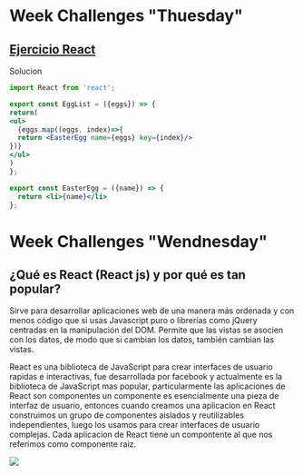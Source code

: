 # <b>Week Challenges "Thuesday"</b>
## [<b>Ejercicio React </b>](https://www.codewars.com/kata/5a95947f4a6b342636000173)

Solucion 
```jsx
import React from 'react';

export const EggList = ({eggs}) => {
return(
<ul>
  {eggs.map((eggs, index)=>{
  return <EasterEgg name={eggs} key={index}/>
})}
</ul>
)
};

export const EasterEgg = ({name}) => {
  return <li>{name}</li>
};

```




# <b>Week Challenges "Wendnesday"</b>
## <b>¿Qué es React (React js) y por qué es tan popular?</b>
Sirve para desarrollar aplicaciones web de una manera más ordenada y con menos código que si usas Javascript puro o librerías como jQuery centradas en la manipulación del DOM. Permite que las vistas se asocien con los datos, de modo que si cambian los datos, también cambian las vistas.

React es una biblioteca de JavaScript para crear interfaces de usuario rapidas e interactivas, fue desarrollada por facebook y actualmente es la biblioteca de JavaScript mas popular, particularmente las aplicaciones de React son componentes un componente es esencialmente una pieza de interfaz de usuario, entonces cuando creamos una aplicacion en React construimos un grupo de componentes aislados y reutilizables independientes, luego los usamos para crear interfaces de usuario complejas. Cada aplicacion de React tiene un compontente al que nos referimos como componente raiz.

<img src="https://reactiveprogramming.io/figures/react/web-components.png"/>
